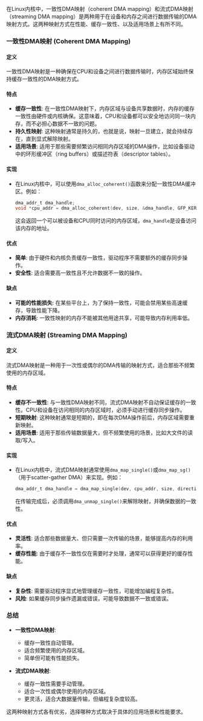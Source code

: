 在Linux内核中，一致性DMA映射（coherent DMA mapping）和流式DMA映射（streaming DMA mapping）是两种用于在设备和内存之间进行数据传输的DMA映射方式。这两种映射方式在性能、缓存一致性、以及适用场景上有所不同。

### 一致性DMA映射 (Coherent DMA Mapping)

#### 定义
一致性DMA映射是一种确保在CPU和设备之间进行数据传输时，内存区域始终保持缓存一致性的DMA映射方式。

#### 特点
- **缓存一致性**: 在一致性DMA映射下，内存区域与设备共享数据时，内存的缓存一致性由硬件或内核确保。这意味着，CPU和设备都可以安全地访问同一块内存，而不必担心数据不一致的问题。
- **持久性映射**: 这种映射通常是持久的，也就是说，映射一旦建立，就会持续存在，直到显式解除映射。
- **适用场景**: 适用于那些需要频繁访问相同内存区域的DMA操作，比如设备驱动中的环形缓冲区（ring buffers）或描述符表（descriptor tables）。

#### 实现
- 在Linux内核中，可以使用`dma_alloc_coherent()`函数来分配一致性DMA缓冲区。例如：
  ```c
  dma_addr_t dma_handle;
  void *cpu_addr = dma_alloc_coherent(dev, size, &dma_handle, GFP_KERNEL);
  ```
  这会返回一个可以被设备和CPU同时访问的内存区域，`dma_handle`是设备访问该内存的地址。

#### 优点
- **简单**: 由于硬件和内核负责缓存一致性，驱动程序不需要额外的缓存同步操作。
- **安全性**: 适合需要高一致性且不允许数据不一致的操作。

#### 缺点
- **可能的性能损失**: 在某些平台上，为了保持一致性，可能会禁用某些高速缓存，导致性能下降。
- **内存消耗**: 一致性映射的内存不能被其他用途共享，可能导致内存利用率低。

### 流式DMA映射 (Streaming DMA Mapping)

#### 定义
流式DMA映射是一种用于一次性或偶尔的DMA传输的映射方式，适合那些不频繁使用的内存区域。

#### 特点
- **缓存不一致性**: 与一致性DMA映射不同，流式DMA映射不自动保证缓存的一致性。CPU和设备在访问相同的内存区域时，必须手动进行缓存同步操作。
- **短期映射**: 这种映射通常是短期的，即在每次DMA操作前后，内存区域需要重新映射。
- **适用场景**: 适用于那些传输数据量大，但不频繁使用的场景，比如大文件的读取/写入。

#### 实现
- 在Linux内核中，流式DMA映射通常使用`dma_map_single()`或`dma_map_sg()`（用于scatter-gather DMA）来实现。例如：
  ```c
  dma_addr_t dma_handle = dma_map_single(dev, cpu_addr, size, direction);
  ```
  在传输完成后，必须调用`dma_unmap_single()`来解除映射，并确保数据的一致性。

#### 优点
- **灵活性**: 适合那些数据量大、但只需要一次传输的场景，能够提高内存的利用率。
- **缓存性能**: 由于缓存不一致性仅在需要时才处理，通常可以获得更好的缓存性能。

#### 缺点
- **复杂性**: 需要驱动程序显式地管理缓存一致性，可能增加编程复杂性。
- **风险**: 如果缓存同步操作遗漏或错误，可能导致数据不一致或错误。

### 总结

- **一致性DMA映射**:
    - 缓存一致性自动管理。
    - 适合频繁使用的内存区域。
    - 简单但可能有性能损失。

- **流式DMA映射**:
    - 缓存一致性需要手动管理。
    - 适合一次性或偶尔使用的内存区域。
    - 更灵活，适合大数据量传输，但编程复杂度较高。

这两种映射方式各有优劣，选择哪种方式取决于具体的应用场景和性能要求。